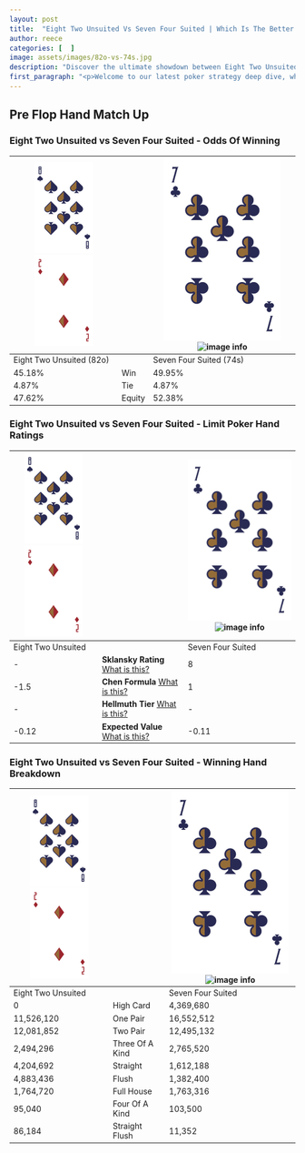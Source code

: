 ```yaml
---
layout: post
title:  "Eight Two Unsuited Vs Seven Four Suited | Which Is The Better Hand In Poker? A Complete Guide"
author: reece
categories: [  ]
image: assets/images/82o-vs-74s.jpg
description: "Discover the ultimate showdown between Eight Two Unsuited and Seven Four Suited in poker! Uncover the odds, strategies, and scenarios where one hand triumphs over the other. Get ready to up your poker game with this thrilling analysis."
first_paragraph: "<p>Welcome to our latest poker strategy deep dive, where we're pitting two distinct hands against each other in a high-stakes showdown: Eight Two Unsuited vs Seven Four Suited.</p><p>In the dynamic world of poker, every decision counts, and knowing which hand holds the upper hand is key to your success at the table.</p><p>In this article, we'll dissect these two hands, explore the scenarios where one dominates the other, and equip you with the knowledge to make strategic choices that can tip the odds in your favor.</p><p>Get ready to unravel the intriguing dynamics of these poker hands and elevate your game to new heights.</p>"
---
```




[comment]: # (sp0)

## Pre Flop Hand Match Up

<div class="table hand-ratings" markdown="1"> 



### Eight Two Unsuited vs Seven Four Suited - Odds Of Winning


    
| ![image info](assets/images/hand1/8.png) ![image info](assets/images/hand1/2o.png) |  | ![image info](assets/images/hand2/7.png) ![image info](assets/images/hand2/4s.png) |
| -------- | -------- | -------- |
| Eight Two Unsuited (82o) |  | Seven Four Suited (74s) |
| 45.18% | Win | 49.95% |
| 4.87% | Tie | 4.87% |
| 47.62% | Equity | 52.38% |




[comment]: # (sp1)



### Eight Two Unsuited vs Seven Four Suited - Limit Poker Hand Ratings


    
| ![image info](assets/images/hand1/8.png) ![image info](assets/images/hand1/2o.png) |  | ![image info](assets/images/hand2/7.png) ![image info](assets/images/hand2/4s.png) |
| -------- | -------- | -------- |
| Eight Two Unsuited |  | Seven Four Suited |
| - | **Sklansky Rating** [What is this?](/sklansky-rating-explained) | 8 |
| -1.5 | **Chen Formula** [What is this?](/chen-formula-explained) | 1 |
| - | **Hellmuth Tier** [What is this?](/Hellmuth-tier-explained) | - |
| -0.12 | **Expected Value** [What is this?](/expected-value-explained) | -0.11 |




[comment]: # (sp2)



### Eight Two Unsuited vs Seven Four Suited - Winning Hand Breakdown


    
| ![image info](assets/images/hand1/8.png) ![image info](assets/images/hand1/2o.png) |  | ![image info](assets/images/hand2/7.png) ![image info](assets/images/hand2/4s.png) |
| -------- | -------- | -------- |
| Eight Two Unsuited |  | Seven Four Suited |
| 0 | High Card | 4,369,680 |
| 11,526,120 | One Pair | 16,552,512 |
| 12,081,852 | Two Pair | 12,495,132 |
| 2,494,296 | Three Of A Kind | 2,765,520 |
| 4,204,692 | Straight | 1,612,188 |
| 4,883,436 | Flush | 1,382,400 |
| 1,764,720 | Full House | 1,763,316 |
| 95,040 | Four Of A Kind | 103,500 |
| 86,184 | Straight Flush | 11,352 |




[comment]: # (sp3)



</div>

[comment]: # (sp4)



[comment]: # (sp5)

